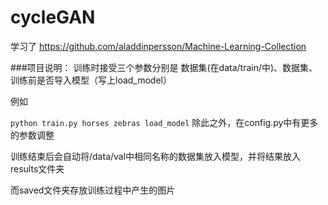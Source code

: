 # cycleGAN

学习了
https://github.com/aladdinpersson/Machine-Learning-Collection

###项目说明：
训练时接受三个参数分别是 数据集(在data/train/中)、数据集、训练前是否导入模型（写上load_model）

例如

`
python train.py horses zebras load_model
`
除此之外，在config.py中有更多的参数调整

训练结束后会自动将/data/val中相同名称的数据集放入模型，并将结果放入results文件夹

而saved文件夹存放训练过程中产生的图片
